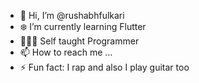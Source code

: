 - 👋 Hi, I’m @rushabhfulkari
- ❄️ I’m currently learning Flutter
- 👨🏻‍💻 Self taught Programmer
- 📫 How to reach me ...
- ⚡ Fun fact: I rap and also I play guitar too
<!---
rushabhfulkari/rushabhfulkari is a ✨ special ✨ repository because its `README.md` (this file) appears on your GitHub profile.
You can click the Preview link to take a look at your changes.
--->

</details>

[twitter]: https://twitter.com/fulkari_rushabh
[youtube]: https://www.youtube.com/channel/UCU4tWXrS_TNB7wQFhf0xjCA
[instagram]: https://www.instagram.com/rush_hub/

